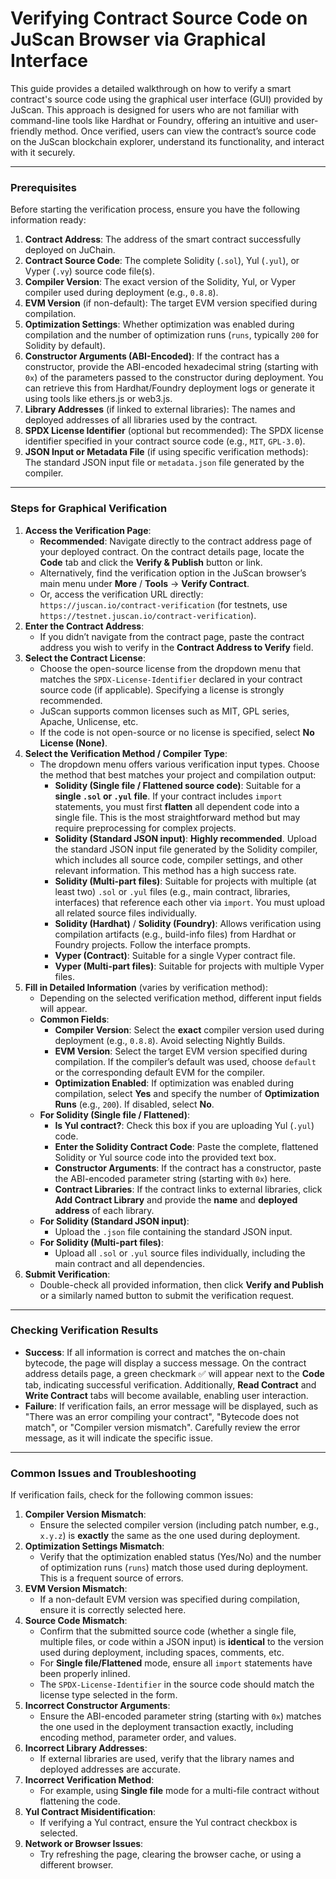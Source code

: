 # Verifying Contract Source Code on JuScan Browser via Graphical Interface

This guide provides a detailed walkthrough on how to verify a smart contract's source code using the graphical user interface (GUI) provided by JuScan. This approach is designed for users who are not familiar with command-line tools like Hardhat or Foundry, offering an intuitive and user-friendly method. Once verified, users can view the contract’s source code on the JuScan blockchain explorer, understand its functionality, and interact with it securely.

***

### Prerequisites

Before starting the verification process, ensure you have the following information ready:

1. **Contract Address**: The address of the smart contract successfully deployed on JuChain.
2. **Contract Source Code**: The complete Solidity (`.sol`), Yul (`.yul`), or Vyper (`.vy`) source code file(s).
3. **Compiler Version**: The exact version of the Solidity, Yul, or Vyper compiler used during deployment (e.g., `0.8.8`).
4. **EVM Version** (if non-default): The target EVM version specified during compilation.
5. **Optimization Settings**: Whether optimization was enabled during compilation and the number of optimization runs (`runs`, typically `200` for Solidity by default).
6. **Constructor Arguments (ABI-Encoded)**: If the contract has a constructor, provide the ABI-encoded hexadecimal string (starting with `0x`) of the parameters passed to the constructor during deployment. You can retrieve this from Hardhat/Foundry deployment logs or generate it using tools like ethers.js or web3.js.
7. **Library Addresses** (if linked to external libraries): The names and deployed addresses of all libraries used by the contract.
8. **SPDX License Identifier** (optional but recommended): The SPDX license identifier specified in your contract source code (e.g., `MIT`, `GPL-3.0`).
9. **JSON Input or Metadata File** (if using specific verification methods): The standard JSON input file or `metadata.json` file generated by the compiler.

***

### Steps for Graphical Verification

1. **Access the Verification Page**:
   * **Recommended**: Navigate directly to the contract address page of your deployed contract. On the contract details page, locate the **Code** tab and click the **Verify & Publish** button or link.
   * Alternatively, find the verification option in the JuScan browser’s main menu under **More** / **Tools** -> **Verify Contract**.
   * Or, access the verification URL directly: `https://juscan.io/contract-verification` (for testnets, use `https://testnet.juscan.io/contract-verification`).
2. **Enter the Contract Address**:
   * If you didn’t navigate from the contract page, paste the contract address you wish to verify in the **Contract Address to Verify** field.
3. **Select the Contract License**:
   * Choose the open-source license from the dropdown menu that matches the `SPDX-License-Identifier` declared in your contract source code (if applicable). Specifying a license is strongly recommended.
   * JuScan supports common licenses such as MIT, GPL series, Apache, Unlicense, etc.
   * If the code is not open-source or no license is specified, select **No License (None)**.
4. **Select the Verification Method / Compiler Type**:
   * The dropdown menu offers various verification input types. Choose the method that best matches your project and compilation output:
     * **Solidity (Single file / Flattened source code)**: Suitable for a **single `.sol` or `.yul` file**. If your contract includes `import` statements, you must first **flatten** all dependent code into a single file. This is the most straightforward method but may require preprocessing for complex projects.
     * **Solidity (Standard JSON input)**: **Highly recommended**. Upload the standard JSON input file generated by the Solidity compiler, which includes all source code, compiler settings, and other relevant information. This method has a high success rate.
     * **Solidity (Multi-part files)**: Suitable for projects with multiple (at least two) `.sol` or `.yul` files (e.g., main contract, libraries, interfaces) that reference each other via `import`. You must upload all related source files individually.
     * **Solidity (Hardhat)** / **Solidity (Foundry)**: Allows verification using compilation artifacts (e.g., build-info files) from Hardhat or Foundry projects. Follow the interface prompts.
     * **Vyper (Contract)**: Suitable for a single Vyper contract file.
     * **Vyper (Multi-part files)**: Suitable for projects with multiple Vyper files.
5. **Fill in Detailed Information** (varies by verification method):
   * Depending on the selected verification method, different input fields will appear.
   * **Common Fields**:
     * **Compiler Version**: Select the **exact** compiler version used during deployment (e.g., `0.8.8`). Avoid selecting Nightly Builds.
     * **EVM Version**: Select the target EVM version specified during compilation. If the compiler’s default was used, choose `default` or the corresponding default EVM for the compiler.
     * **Optimization Enabled**: If optimization was enabled during compilation, select **Yes** and specify the number of **Optimization Runs** (e.g., `200`). If disabled, select **No**.
   * **For Solidity (Single file / Flattened)**:
     * **Is Yul contract?**: Check this box if you are uploading Yul (`.yul`) code.
     * **Enter the Solidity Contract Code**: Paste the complete, flattened Solidity or Yul source code into the provided text box.
     * **Constructor Arguments**: If the contract has a constructor, paste the ABI-encoded parameter string (starting with `0x`) here.
     * **Contract Libraries**: If the contract links to external libraries, click **Add Contract Library** and provide the **name** and **deployed address** of each library.
   * **For Solidity (Standard JSON input)**:
     * Upload the `.json` file containing the standard JSON input.
   * **For Solidity (Multi-part files)**:
     * Upload all `.sol` or `.yul` source files individually, including the main contract and all dependencies.
6. **Submit Verification**:
   * Double-check all provided information, then click **Verify and Publish** or a similarly named button to submit the verification request.

***

### Checking Verification Results

* **Success**: If all information is correct and matches the on-chain bytecode, the page will display a success message. On the contract address details page, a green checkmark ✅ will appear next to the **Code** tab, indicating successful verification. Additionally, **Read Contract** and **Write Contract** tabs will become available, enabling user interaction.
* **Failure**: If verification fails, an error message will be displayed, such as "There was an error compiling your contract", "Bytecode does not match", or "Compiler version mismatch". Carefully review the error message, as it will indicate the specific issue.

***

### Common Issues and Troubleshooting

If verification fails, check for the following common issues:

1. **Compiler Version Mismatch**:
   * Ensure the selected compiler version (including patch number, e.g., `x.y.z`) is **exactly** the same as the one used during deployment.
2. **Optimization Settings Mismatch**:
   * Verify that the optimization enabled status (Yes/No) and the number of optimization runs (`runs`) match those used during deployment. This is a frequent source of errors.
3. **EVM Version Mismatch**:
   * If a non-default EVM version was specified during compilation, ensure it is correctly selected here.
4. **Source Code Mismatch**:
   * Confirm that the submitted source code (whether a single file, multiple files, or code within a JSON input) is **identical** to the version used during deployment, including spaces, comments, etc.
   * For **Single file/Flattened** mode, ensure all `import` statements have been properly inlined.
   * The `SPDX-License-Identifier` in the source code should match the license type selected in the form.
5. **Incorrect Constructor Arguments**:
   * Ensure the ABI-encoded parameter string (starting with `0x`) matches the one used in the deployment transaction exactly, including encoding method, parameter order, and values.
6. **Incorrect Library Addresses**:
   * If external libraries are used, verify that the library names and deployed addresses are accurate.
7. **Incorrect Verification Method**:
   * For example, using **Single file** mode for a multi-file contract without flattening the code.
8. **Yul Contract Misidentification**:
   * If verifying a Yul contract, ensure the Yul contract checkbox is selected.
9. **Network or Browser Issues**:
   * Try refreshing the page, clearing the browser cache, or using a different browser.
